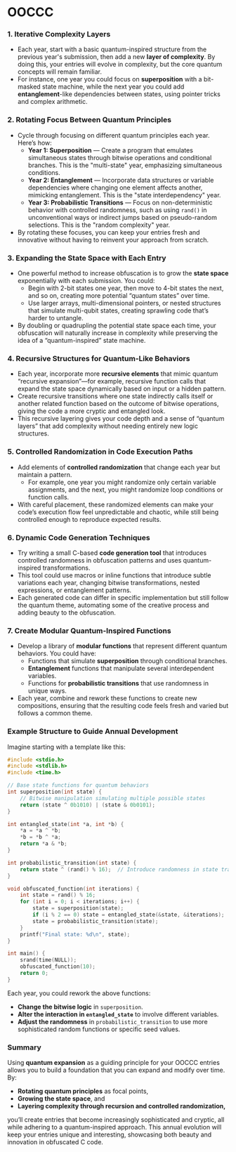 # OOCCC
### 1. **Iterative Complexity Layers**
   - Each year, start with a basic quantum-inspired structure from the previous year's submission, then add a new **layer of complexity**. By doing this, your entries will evolve in complexity, but the core quantum concepts will remain familiar.
   - For instance, one year you could focus on **superposition** with a bit-masked state machine, while the next year you could add **entanglement**-like dependencies between states, using pointer tricks and complex arithmetic.

### 2. **Rotating Focus Between Quantum Principles**
   - Cycle through focusing on different quantum principles each year. Here’s how:
     - **Year 1: Superposition** — Create a program that emulates simultaneous states through bitwise operations and conditional branches. This is the "multi-state" year, emphasizing simultaneous conditions.
     - **Year 2: Entanglement** — Incorporate data structures or variable dependencies where changing one element affects another, mimicking entanglement. This is the "state interdependency" year.
     - **Year 3: Probabilistic Transitions** — Focus on non-deterministic behavior with controlled randomness, such as using `rand()` in unconventional ways or indirect jumps based on pseudo-random selections. This is the "random complexity" year.
   - By rotating these focuses, you can keep your entries fresh and innovative without having to reinvent your approach from scratch.

### 3. **Expanding the State Space with Each Entry**
   - One powerful method to increase obfuscation is to grow the **state space** exponentially with each submission. You could:
     - Begin with 2-bit states one year, then move to 4-bit states the next, and so on, creating more potential “quantum states” over time.
     - Use larger arrays, multi-dimensional pointers, or nested structures that simulate multi-qubit states, creating sprawling code that’s harder to untangle.
   - By doubling or quadrupling the potential state space each time, your obfuscation will naturally increase in complexity while preserving the idea of a “quantum-inspired” state machine.

### 4. **Recursive Structures for Quantum-Like Behaviors**
   - Each year, incorporate more **recursive elements** that mimic quantum “recursive expansion”—for example, recursive function calls that expand the state space dynamically based on input or a hidden pattern.
   - Create recursive transitions where one state indirectly calls itself or another related function based on the outcome of bitwise operations, giving the code a more cryptic and entangled look.
   - This recursive layering gives your code depth and a sense of “quantum layers” that add complexity without needing entirely new logic structures.

### 5. **Controlled Randomization in Code Execution Paths**
   - Add elements of **controlled randomization** that change each year but maintain a pattern.
     - For example, one year you might randomize only certain variable assignments, and the next, you might randomize loop conditions or function calls.
   - With careful placement, these randomized elements can make your code’s execution flow feel unpredictable and chaotic, while still being controlled enough to reproduce expected results.

### 6. **Dynamic Code Generation Techniques**
   - Try writing a small C-based **code generation tool** that introduces controlled randomness in obfuscation patterns and uses quantum-inspired transformations.
   - This tool could use macros or inline functions that introduce subtle variations each year, changing bitwise transformations, nested expressions, or entanglement patterns.
   - Each generated code can differ in specific implementation but still follow the quantum theme, automating some of the creative process and adding beauty to the obfuscation.

### 7. **Create Modular Quantum-Inspired Functions**
   - Develop a library of **modular functions** that represent different quantum behaviors. You could have:
     - Functions that simulate **superposition** through conditional branches.
     - **Entanglement** functions that manipulate several interdependent variables.
     - Functions for **probabilistic transitions** that use randomness in unique ways.
   - Each year, combine and rework these functions to create new compositions, ensuring that the resulting code feels fresh and varied but follows a common theme.

### Example Structure to Guide Annual Development

Imagine starting with a template like this:

```c
#include <stdio.h>
#include <stdlib.h>
#include <time.h>

// Base state functions for quantum behaviors
int superposition(int state) {
    // Bitwise manipulation simulating multiple possible states
    return (state ^ 0b1010) | (state & 0b0101);
}

int entangled_state(int *a, int *b) {
    *a = *a ^ *b;
    *b = *b ^ *a;
    return *a & *b;
}

int probabilistic_transition(int state) {
    return state ^ (rand() % 16);  // Introduce randomness in state transitions
}

void obfuscated_function(int iterations) {
    int state = rand() % 16;
    for (int i = 0; i < iterations; i++) {
        state = superposition(state);
        if (i % 2 == 0) state = entangled_state(&state, &iterations);
        state = probabilistic_transition(state);
    }
    printf("Final state: %d\n", state);
}

int main() {
    srand(time(NULL));
    obfuscated_function(10);
    return 0;
}
```

Each year, you could rework the above functions:
- **Change the bitwise logic** in `superposition`.
- **Alter the interaction in `entangled_state`** to involve different variables.
- **Adjust the randomness** in `probabilistic_transition` to use more sophisticated random functions or specific seed values.

### Summary

Using **quantum expansion** as a guiding principle for your OOCCC entries allows you to build a foundation that you can expand and modify over time. By:
- **Rotating quantum principles** as focal points,
- **Growing the state space**, and
- **Layering complexity through recursion and controlled randomization,**

you’ll create entries that become increasingly sophisticated and cryptic, all while adhering to a quantum-inspired approach. This annual evolution will keep your entries unique and interesting, showcasing both beauty and innovation in obfuscated C code.
